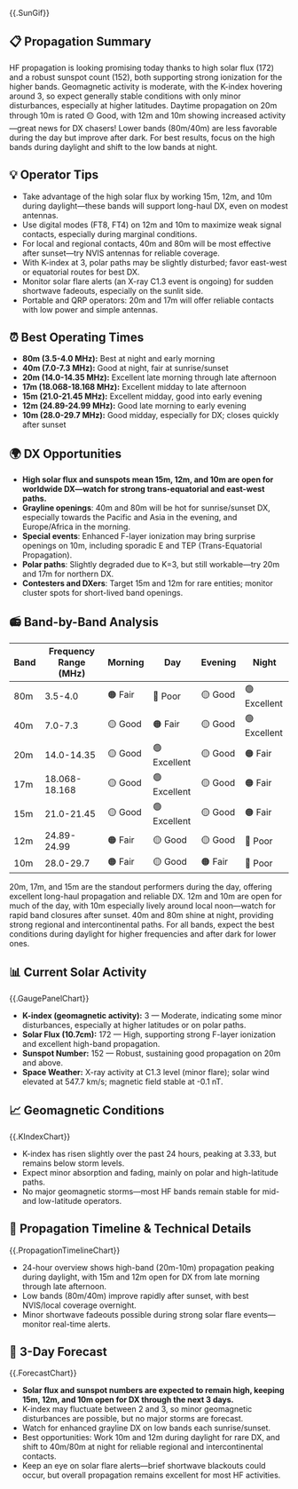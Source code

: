 {{.SunGif}}

## 📋 Propagation Summary

HF propagation is looking promising today thanks to high solar flux (172) and a robust sunspot count (152), both supporting strong ionization for the higher bands. Geomagnetic activity is moderate, with the K-index hovering around 3, so expect generally stable conditions with only minor disturbances, especially at higher latitudes. Daytime propagation on 20m through 10m is rated 🟡 Good, with 12m and 10m showing increased activity—great news for DX chasers! Lower bands (80m/40m) are less favorable during the day but improve after dark. For best results, focus on the high bands during daylight and shift to the low bands at night.

## 💡 Operator Tips

- Take advantage of the high solar flux by working 15m, 12m, and 10m during daylight—these bands will support long-haul DX, even on modest antennas.
- Use digital modes (FT8, FT4) on 12m and 10m to maximize weak signal contacts, especially during marginal conditions.
- For local and regional contacts, 40m and 80m will be most effective after sunset—try NVIS antennas for reliable coverage.
- With K-index at 3, polar paths may be slightly disturbed; favor east-west or equatorial routes for best DX.
- Monitor solar flare alerts (an X-ray C1.3 event is ongoing) for sudden shortwave fadeouts, especially on the sunlit side.
- Portable and QRP operators: 20m and 17m will offer reliable contacts with low power and simple antennas.

## ⏰ Best Operating Times

- **80m (3.5-4.0 MHz):** Best at night and early morning
- **40m (7.0-7.3 MHz):** Good at night, fair at sunrise/sunset
- **20m (14.0-14.35 MHz):** Excellent late morning through late afternoon
- **17m (18.068-18.168 MHz):** Excellent midday to late afternoon
- **15m (21.0-21.45 MHz):** Excellent midday, good into early evening
- **12m (24.89-24.99 MHz):** Good late morning to early evening
- **10m (28.0-29.7 MHz):** Good midday, especially for DX; closes quickly after sunset

## 🌍 DX Opportunities

- **High solar flux and sunspots mean 15m, 12m, and 10m are open for worldwide DX—watch for strong trans-equatorial and east-west paths.**
- **Grayline openings**: 40m and 80m will be hot for sunrise/sunset DX, especially towards the Pacific and Asia in the evening, and Europe/Africa in the morning.
- **Special events**: Enhanced F-layer ionization may bring surprise openings on 10m, including sporadic E and TEP (Trans-Equatorial Propagation).
- **Polar paths**: Slightly degraded due to K=3, but still workable—try 20m and 17m for northern DX.
- **Contesters and DXers**: Target 15m and 12m for rare entities; monitor cluster spots for short-lived band openings.

## 📻 Band-by-Band Analysis

| Band  | Frequency Range (MHz) | Morning           | Day               | Evening           | Night             |
|-------|-----------------------|-------------------|-------------------|-------------------|-------------------|
| 80m   | 3.5-4.0               | 🟠 Fair           | 🔴 Poor           | 🟡 Good           | 🟢 Excellent      |
| 40m   | 7.0-7.3               | 🟡 Good           | 🟠 Fair           | 🟡 Good           | 🟢 Excellent      |
| 20m   | 14.0-14.35            | 🟡 Good           | 🟢 Excellent      | 🟡 Good           | 🟠 Fair           |
| 17m   | 18.068-18.168         | 🟡 Good           | 🟢 Excellent      | 🟡 Good           | 🟠 Fair           |
| 15m   | 21.0-21.45            | 🟡 Good           | 🟢 Excellent      | 🟡 Good           | 🟠 Fair           |
| 12m   | 24.89-24.99           | 🟠 Fair           | 🟡 Good           | 🟡 Good           | 🔴 Poor           |
| 10m   | 28.0-29.7             | 🟠 Fair           | 🟡 Good           | 🟠 Fair           | 🔴 Poor           |

20m, 17m, and 15m are the standout performers during the day, offering excellent long-haul propagation and reliable DX. 12m and 10m are open for much of the day, with 10m especially lively around local noon—watch for rapid band closures after sunset. 40m and 80m shine at night, providing strong regional and intercontinental paths. For all bands, expect the best conditions during daylight for higher frequencies and after dark for lower ones.

## 📊 Current Solar Activity

{{.GaugePanelChart}}

- **K-index (geomagnetic activity):** 3 — Moderate, indicating some minor disturbances, especially at higher latitudes or on polar paths.
- **Solar Flux (10.7cm):** 172 — High, supporting strong F-layer ionization and excellent high-band propagation.
- **Sunspot Number:** 152 — Robust, sustaining good propagation on 20m and above.
- **Space Weather:** X-ray activity at C1.3 level (minor flare); solar wind elevated at 547.7 km/s; magnetic field stable at -0.1 nT.

## 📈 Geomagnetic Conditions

{{.KIndexChart}}

- K-index has risen slightly over the past 24 hours, peaking at 3.33, but remains below storm levels.
- Expect minor absorption and fading, mainly on polar and high-latitude paths.
- No major geomagnetic storms—most HF bands remain stable for mid- and low-latitude operators.

## 📡 Propagation Timeline & Technical Details

{{.PropagationTimelineChart}}

- 24-hour overview shows high-band (20m-10m) propagation peaking during daylight, with 15m and 12m open for DX from late morning through late afternoon.
- Low bands (80m/40m) improve rapidly after sunset, with best NVIS/local coverage overnight.
- Minor shortwave fadeouts possible during strong solar flare events—monitor real-time alerts.

## 🔮 3-Day Forecast

{{.ForecastChart}}

- **Solar flux and sunspot numbers are expected to remain high, keeping 15m, 12m, and 10m open for DX through the next 3 days.**
- K-index may fluctuate between 2 and 3, so minor geomagnetic disturbances are possible, but no major storms are forecast.
- Watch for enhanced grayline DX on low bands each sunrise/sunset.
- Best opportunities: Work 10m and 12m during daylight for rare DX, and shift to 40m/80m at night for reliable regional and intercontinental contacts.
- Keep an eye on solar flare alerts—brief shortwave blackouts could occur, but overall propagation remains excellent for most HF activities.
